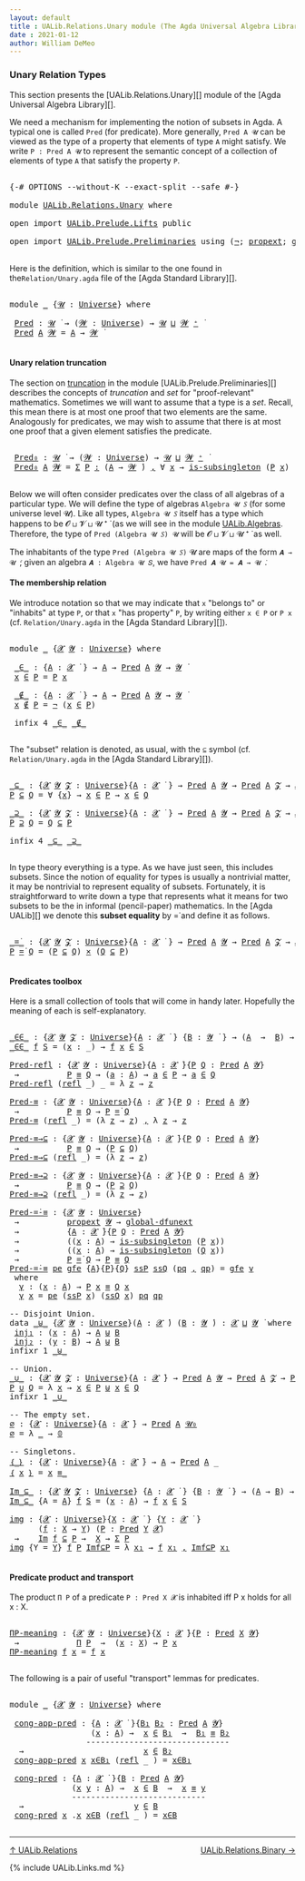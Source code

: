 ```yaml
---
layout: default
title : UALib.Relations.Unary module (The Agda Universal Algebra Library)
date : 2021-01-12
author: William DeMeo
---
```


### <a id="unary-relation-types">Unary Relation Types</a>

This section presents the [UALib.Relations.Unary][] module of the [Agda Universal Algebra Library][].

We need a mechanism for implementing the notion of subsets in Agda. A typical one is called `Pred` (for predicate). More generally, `Pred A 𝓤` can be viewed as the type of a property that elements of type `A` might satisfy. We write `P : Pred A 𝓤` to represent the semantic concept of a collection of elements of type `A` that satisfy the property `P`.


<pre class="Agda">

<a id="671" class="Symbol">{-#</a> <a id="675" class="Keyword">OPTIONS</a> <a id="683" class="Pragma">--without-K</a> <a id="695" class="Pragma">--exact-split</a> <a id="709" class="Pragma">--safe</a> <a id="716" class="Symbol">#-}</a>

<a id="721" class="Keyword">module</a> <a id="728" href="UALib.Relations.Unary.html" class="Module">UALib.Relations.Unary</a> <a id="750" class="Keyword">where</a>

<a id="757" class="Keyword">open</a> <a id="762" class="Keyword">import</a> <a id="769" href="UALib.Prelude.Lifts.html" class="Module">UALib.Prelude.Lifts</a> <a id="789" class="Keyword">public</a>

<a id="797" class="Keyword">open</a> <a id="802" class="Keyword">import</a> <a id="809" href="UALib.Prelude.Preliminaries.html" class="Module">UALib.Prelude.Preliminaries</a> <a id="837" class="Keyword">using</a> <a id="843" class="Symbol">(</a><a id="844" href="MGS-MLTT.html#956" class="Function">¬</a><a id="845" class="Symbol">;</a> <a id="847" href="MGS-Powerset.html#382" class="Function">propext</a><a id="854" class="Symbol">;</a> <a id="856" href="MGS-Subsingleton-Theorems.html#3468" class="Function">global-dfunext</a><a id="870" class="Symbol">;</a> <a id="872" href="MGS-Basic-UF.html#743" class="Function">is-subsingleton</a><a id="887" class="Symbol">;</a> <a id="889" href="universes.html#504" class="Primitive">𝓤₀</a><a id="891" class="Symbol">;</a> <a id="893" href="MGS-MLTT.html#712" class="Function">𝟘</a><a id="894" class="Symbol">)</a> <a id="896" class="Keyword">public</a>

</pre>

Here is the definition, which is similar to the one found in the`Relation/Unary.agda` file of the [Agda Standard Library][].

<pre class="Agda">

<a id="1056" class="Keyword">module</a> <a id="1063" href="UALib.Relations.Unary.html#1063" class="Module">_</a> <a id="1065" class="Symbol">{</a><a id="1066" href="UALib.Relations.Unary.html#1066" class="Bound">𝓤</a> <a id="1068" class="Symbol">:</a> <a id="1070" href="universes.html#551" class="Postulate">Universe</a><a id="1078" class="Symbol">}</a> <a id="1080" class="Keyword">where</a>

 <a id="1088" href="UALib.Relations.Unary.html#1088" class="Function">Pred</a> <a id="1093" class="Symbol">:</a> <a id="1095" href="UALib.Relations.Unary.html#1066" class="Bound">𝓤</a> <a id="1097" href="universes.html#758" class="Function Operator">̇</a> <a id="1099" class="Symbol">→</a> <a id="1101" class="Symbol">(</a><a id="1102" href="UALib.Relations.Unary.html#1102" class="Bound">𝓦</a> <a id="1104" class="Symbol">:</a> <a id="1106" href="universes.html#551" class="Postulate">Universe</a><a id="1114" class="Symbol">)</a> <a id="1116" class="Symbol">→</a> <a id="1118" href="UALib.Relations.Unary.html#1066" class="Bound">𝓤</a> <a id="1120" href="Agda.Primitive.html#636" class="Primitive Operator">⊔</a> <a id="1122" href="UALib.Relations.Unary.html#1102" class="Bound">𝓦</a> <a id="1124" href="universes.html#527" class="Primitive Operator">⁺</a> <a id="1126" href="universes.html#758" class="Function Operator">̇</a>
 <a id="1129" href="UALib.Relations.Unary.html#1088" class="Function">Pred</a> <a id="1134" href="UALib.Relations.Unary.html#1134" class="Bound">A</a> <a id="1136" href="UALib.Relations.Unary.html#1136" class="Bound">𝓦</a> <a id="1138" class="Symbol">=</a> <a id="1140" href="UALib.Relations.Unary.html#1134" class="Bound">A</a> <a id="1142" class="Symbol">→</a> <a id="1144" href="UALib.Relations.Unary.html#1136" class="Bound">𝓦</a> <a id="1146" href="universes.html#758" class="Function Operator">̇</a>

</pre>

#### <a id="unary-relation-truncation">Unary relation truncation</a>

The section on [truncation](UALib.Prelude.Preliminaries.html#truncation) in the module [UALib.Prelude.Preliminaries][] describes the concepts of *truncation* and *set* for "proof-relevant" mathematics. Sometimes we will want to assume that a type is a *set*. Recall, this mean there is at most one proof that two elements are the same.  Analogously for predicates, we may wish to assume that there is at most one proof that a given element satisfies the predicate.

<pre class="Agda">

 <a id="1712" href="UALib.Relations.Unary.html#1712" class="Function">Pred₀</a> <a id="1718" class="Symbol">:</a> <a id="1720" href="UALib.Relations.Unary.html#1066" class="Bound">𝓤</a> <a id="1722" href="universes.html#758" class="Function Operator">̇</a> <a id="1724" class="Symbol">→</a> <a id="1726" class="Symbol">(</a><a id="1727" href="UALib.Relations.Unary.html#1727" class="Bound">𝓦</a> <a id="1729" class="Symbol">:</a> <a id="1731" href="universes.html#551" class="Postulate">Universe</a><a id="1739" class="Symbol">)</a> <a id="1741" class="Symbol">→</a> <a id="1743" href="UALib.Relations.Unary.html#1066" class="Bound">𝓤</a> <a id="1745" href="Agda.Primitive.html#636" class="Primitive Operator">⊔</a> <a id="1747" href="UALib.Relations.Unary.html#1727" class="Bound">𝓦</a> <a id="1749" href="universes.html#527" class="Primitive Operator">⁺</a> <a id="1751" href="universes.html#758" class="Function Operator">̇</a>
 <a id="1754" href="UALib.Relations.Unary.html#1712" class="Function">Pred₀</a> <a id="1760" href="UALib.Relations.Unary.html#1760" class="Bound">A</a> <a id="1762" href="UALib.Relations.Unary.html#1762" class="Bound">𝓦</a> <a id="1764" class="Symbol">=</a> <a id="1766" href="MGS-MLTT.html#3074" class="Function">Σ</a> <a id="1768" href="UALib.Relations.Unary.html#1768" class="Bound">P</a> <a id="1770" href="MGS-MLTT.html#3074" class="Function">꞉</a> <a id="1772" class="Symbol">(</a><a id="1773" href="UALib.Relations.Unary.html#1760" class="Bound">A</a> <a id="1775" class="Symbol">→</a> <a id="1777" href="UALib.Relations.Unary.html#1762" class="Bound">𝓦</a> <a id="1779" href="universes.html#758" class="Function Operator">̇</a><a id="1780" class="Symbol">)</a> <a id="1782" href="MGS-MLTT.html#3074" class="Function">,</a> <a id="1784" class="Symbol">∀</a> <a id="1786" href="UALib.Relations.Unary.html#1786" class="Bound">x</a> <a id="1788" class="Symbol">→</a> <a id="1790" href="MGS-Basic-UF.html#743" class="Function">is-subsingleton</a> <a id="1806" class="Symbol">(</a><a id="1807" href="UALib.Relations.Unary.html#1768" class="Bound">P</a> <a id="1809" href="UALib.Relations.Unary.html#1786" class="Bound">x</a><a id="1810" class="Symbol">)</a>

</pre>


Below we will often consider predicates over the class of all algebras of a particular type. We will define the type of algebras `Algebra 𝓤 𝑆` (for some universe level 𝓤). Like all types, `Algebra 𝓤 𝑆` itself has a type which happens to be 𝓞 ⊔ 𝓥 ⊔ 𝓤 ⁺ ̇ (as we will see in the module [UALib.Algebras](UALib.Algebras.Algebras.html). Therefore, the type of `Pred (Algebra 𝓤 𝑆) 𝓤` will be 𝓞 ⊔ 𝓥 ⊔ 𝓤 ⁺ ̇ as well.

The inhabitants of the type `Pred (Algebra 𝓤 𝑆)` 𝓤 are maps of the form `𝑨 → 𝓤 ̇`; given an algebra `𝑨 : Algebra 𝓤 𝑆`, we have `Pred 𝑨 𝓤 = 𝑨 → 𝓤 ̇`.

#### <a id="The membership relation">The membership relation</a>

We introduce notation so that we may indicate that `x` "belongs to" or "inhabits" at type `P`, or that `x` "has property" `P`, by writing either `x ∈ P` or `P x` (cf. `Relation/Unary.agda` in the [Agda Standard Library][]).

<pre class="Agda">

<a id="2691" class="Keyword">module</a> <a id="2698" href="UALib.Relations.Unary.html#2698" class="Module">_</a> <a id="2700" class="Symbol">{</a><a id="2701" href="UALib.Relations.Unary.html#2701" class="Bound">𝓧</a> <a id="2703" href="UALib.Relations.Unary.html#2703" class="Bound">𝓨</a> <a id="2705" class="Symbol">:</a> <a id="2707" href="universes.html#551" class="Postulate">Universe</a><a id="2715" class="Symbol">}</a> <a id="2717" class="Keyword">where</a>

 <a id="2725" href="UALib.Relations.Unary.html#2725" class="Function Operator">_∈_</a> <a id="2729" class="Symbol">:</a> <a id="2731" class="Symbol">{</a><a id="2732" href="UALib.Relations.Unary.html#2732" class="Bound">A</a> <a id="2734" class="Symbol">:</a> <a id="2736" href="UALib.Relations.Unary.html#2701" class="Bound">𝓧</a> <a id="2738" href="universes.html#758" class="Function Operator">̇</a> <a id="2740" class="Symbol">}</a> <a id="2742" class="Symbol">→</a> <a id="2744" href="UALib.Relations.Unary.html#2732" class="Bound">A</a> <a id="2746" class="Symbol">→</a> <a id="2748" href="UALib.Relations.Unary.html#1088" class="Function">Pred</a> <a id="2753" href="UALib.Relations.Unary.html#2732" class="Bound">A</a> <a id="2755" href="UALib.Relations.Unary.html#2703" class="Bound">𝓨</a> <a id="2757" class="Symbol">→</a> <a id="2759" href="UALib.Relations.Unary.html#2703" class="Bound">𝓨</a> <a id="2761" href="universes.html#758" class="Function Operator">̇</a>
 <a id="2764" href="UALib.Relations.Unary.html#2764" class="Bound">x</a> <a id="2766" href="UALib.Relations.Unary.html#2725" class="Function Operator">∈</a> <a id="2768" href="UALib.Relations.Unary.html#2768" class="Bound">P</a> <a id="2770" class="Symbol">=</a> <a id="2772" href="UALib.Relations.Unary.html#2768" class="Bound">P</a> <a id="2774" href="UALib.Relations.Unary.html#2764" class="Bound">x</a>

 <a id="2778" href="UALib.Relations.Unary.html#2778" class="Function Operator">_∉_</a> <a id="2782" class="Symbol">:</a> <a id="2784" class="Symbol">{</a><a id="2785" href="UALib.Relations.Unary.html#2785" class="Bound">A</a> <a id="2787" class="Symbol">:</a> <a id="2789" href="UALib.Relations.Unary.html#2701" class="Bound">𝓧</a> <a id="2791" href="universes.html#758" class="Function Operator">̇</a> <a id="2793" class="Symbol">}</a> <a id="2795" class="Symbol">→</a> <a id="2797" href="UALib.Relations.Unary.html#2785" class="Bound">A</a> <a id="2799" class="Symbol">→</a> <a id="2801" href="UALib.Relations.Unary.html#1088" class="Function">Pred</a> <a id="2806" href="UALib.Relations.Unary.html#2785" class="Bound">A</a> <a id="2808" href="UALib.Relations.Unary.html#2703" class="Bound">𝓨</a> <a id="2810" class="Symbol">→</a> <a id="2812" href="UALib.Relations.Unary.html#2703" class="Bound">𝓨</a> <a id="2814" href="universes.html#758" class="Function Operator">̇</a>
 <a id="2817" href="UALib.Relations.Unary.html#2817" class="Bound">x</a> <a id="2819" href="UALib.Relations.Unary.html#2778" class="Function Operator">∉</a> <a id="2821" href="UALib.Relations.Unary.html#2821" class="Bound">P</a> <a id="2823" class="Symbol">=</a> <a id="2825" href="MGS-MLTT.html#956" class="Function">¬</a> <a id="2827" class="Symbol">(</a><a id="2828" href="UALib.Relations.Unary.html#2817" class="Bound">x</a> <a id="2830" href="UALib.Relations.Unary.html#2725" class="Function Operator">∈</a> <a id="2832" href="UALib.Relations.Unary.html#2821" class="Bound">P</a><a id="2833" class="Symbol">)</a>

 <a id="2837" class="Keyword">infix</a> <a id="2843" class="Number">4</a> <a id="2845" href="UALib.Relations.Unary.html#2725" class="Function Operator">_∈_</a> <a id="2849" href="UALib.Relations.Unary.html#2778" class="Function Operator">_∉_</a>

</pre>

The "subset" relation is denoted, as usual, with the `⊆` symbol (cf. `Relation/Unary.agda` in the [Agda Standard Library][]).

<pre class="Agda">

<a id="_⊆_"></a><a id="3007" href="UALib.Relations.Unary.html#3007" class="Function Operator">_⊆_</a> <a id="3011" class="Symbol">:</a> <a id="3013" class="Symbol">{</a><a id="3014" href="UALib.Relations.Unary.html#3014" class="Bound">𝓧</a> <a id="3016" href="UALib.Relations.Unary.html#3016" class="Bound">𝓨</a> <a id="3018" href="UALib.Relations.Unary.html#3018" class="Bound">𝓩</a> <a id="3020" class="Symbol">:</a> <a id="3022" href="universes.html#551" class="Postulate">Universe</a><a id="3030" class="Symbol">}{</a><a id="3032" href="UALib.Relations.Unary.html#3032" class="Bound">A</a> <a id="3034" class="Symbol">:</a> <a id="3036" href="UALib.Relations.Unary.html#3014" class="Bound">𝓧</a> <a id="3038" href="universes.html#758" class="Function Operator">̇</a> <a id="3040" class="Symbol">}</a> <a id="3042" class="Symbol">→</a> <a id="3044" href="UALib.Relations.Unary.html#1088" class="Function">Pred</a> <a id="3049" href="UALib.Relations.Unary.html#3032" class="Bound">A</a> <a id="3051" href="UALib.Relations.Unary.html#3016" class="Bound">𝓨</a> <a id="3053" class="Symbol">→</a> <a id="3055" href="UALib.Relations.Unary.html#1088" class="Function">Pred</a> <a id="3060" href="UALib.Relations.Unary.html#3032" class="Bound">A</a> <a id="3062" href="UALib.Relations.Unary.html#3018" class="Bound">𝓩</a> <a id="3064" class="Symbol">→</a> <a id="3066" href="UALib.Relations.Unary.html#3014" class="Bound">𝓧</a> <a id="3068" href="Agda.Primitive.html#636" class="Primitive Operator">⊔</a> <a id="3070" href="UALib.Relations.Unary.html#3016" class="Bound">𝓨</a> <a id="3072" href="Agda.Primitive.html#636" class="Primitive Operator">⊔</a> <a id="3074" href="UALib.Relations.Unary.html#3018" class="Bound">𝓩</a> <a id="3076" href="universes.html#758" class="Function Operator">̇</a>
<a id="3078" href="UALib.Relations.Unary.html#3078" class="Bound">P</a> <a id="3080" href="UALib.Relations.Unary.html#3007" class="Function Operator">⊆</a> <a id="3082" href="UALib.Relations.Unary.html#3082" class="Bound">Q</a> <a id="3084" class="Symbol">=</a> <a id="3086" class="Symbol">∀</a> <a id="3088" class="Symbol">{</a><a id="3089" href="UALib.Relations.Unary.html#3089" class="Bound">x</a><a id="3090" class="Symbol">}</a> <a id="3092" class="Symbol">→</a> <a id="3094" href="UALib.Relations.Unary.html#3089" class="Bound">x</a> <a id="3096" href="UALib.Relations.Unary.html#2725" class="Function Operator">∈</a> <a id="3098" href="UALib.Relations.Unary.html#3078" class="Bound">P</a> <a id="3100" class="Symbol">→</a> <a id="3102" href="UALib.Relations.Unary.html#3089" class="Bound">x</a> <a id="3104" href="UALib.Relations.Unary.html#2725" class="Function Operator">∈</a> <a id="3106" href="UALib.Relations.Unary.html#3082" class="Bound">Q</a>

<a id="_⊇_"></a><a id="3109" href="UALib.Relations.Unary.html#3109" class="Function Operator">_⊇_</a> <a id="3113" class="Symbol">:</a> <a id="3115" class="Symbol">{</a><a id="3116" href="UALib.Relations.Unary.html#3116" class="Bound">𝓧</a> <a id="3118" href="UALib.Relations.Unary.html#3118" class="Bound">𝓨</a> <a id="3120" href="UALib.Relations.Unary.html#3120" class="Bound">𝓩</a> <a id="3122" class="Symbol">:</a> <a id="3124" href="universes.html#551" class="Postulate">Universe</a><a id="3132" class="Symbol">}{</a><a id="3134" href="UALib.Relations.Unary.html#3134" class="Bound">A</a> <a id="3136" class="Symbol">:</a> <a id="3138" href="UALib.Relations.Unary.html#3116" class="Bound">𝓧</a> <a id="3140" href="universes.html#758" class="Function Operator">̇</a> <a id="3142" class="Symbol">}</a> <a id="3144" class="Symbol">→</a> <a id="3146" href="UALib.Relations.Unary.html#1088" class="Function">Pred</a> <a id="3151" href="UALib.Relations.Unary.html#3134" class="Bound">A</a> <a id="3153" href="UALib.Relations.Unary.html#3118" class="Bound">𝓨</a> <a id="3155" class="Symbol">→</a> <a id="3157" href="UALib.Relations.Unary.html#1088" class="Function">Pred</a> <a id="3162" href="UALib.Relations.Unary.html#3134" class="Bound">A</a> <a id="3164" href="UALib.Relations.Unary.html#3120" class="Bound">𝓩</a> <a id="3166" class="Symbol">→</a> <a id="3168" href="UALib.Relations.Unary.html#3116" class="Bound">𝓧</a> <a id="3170" href="Agda.Primitive.html#636" class="Primitive Operator">⊔</a> <a id="3172" href="UALib.Relations.Unary.html#3118" class="Bound">𝓨</a> <a id="3174" href="Agda.Primitive.html#636" class="Primitive Operator">⊔</a> <a id="3176" href="UALib.Relations.Unary.html#3120" class="Bound">𝓩</a> <a id="3178" href="universes.html#758" class="Function Operator">̇</a>
<a id="3180" href="UALib.Relations.Unary.html#3180" class="Bound">P</a> <a id="3182" href="UALib.Relations.Unary.html#3109" class="Function Operator">⊇</a> <a id="3184" href="UALib.Relations.Unary.html#3184" class="Bound">Q</a> <a id="3186" class="Symbol">=</a> <a id="3188" href="UALib.Relations.Unary.html#3184" class="Bound">Q</a> <a id="3190" href="UALib.Relations.Unary.html#3007" class="Function Operator">⊆</a> <a id="3192" href="UALib.Relations.Unary.html#3180" class="Bound">P</a>

<a id="3195" class="Keyword">infix</a> <a id="3201" class="Number">4</a> <a id="3203" href="UALib.Relations.Unary.html#3007" class="Function Operator">_⊆_</a> <a id="3207" href="UALib.Relations.Unary.html#3109" class="Function Operator">_⊇_</a>

</pre>

In type theory everything is a type. As we have just seen, this includes subsets.  Since the notion of equality for types is usually a nontrivial matter, it may be nontrivial to represent equality of subsets.  Fortunately, it is straightforward to write down a type that represents what it means for two subsets to be the in informal (pencil-paper) mathematics.  In the [Agda UALib][] we denote this **subset equality** by =̇ and define it as follows.

<pre class="Agda">

<a id="_=̇_"></a><a id="3691" href="UALib.Relations.Unary.html#3691" class="Function Operator">_=̇_</a> <a id="3696" class="Symbol">:</a> <a id="3698" class="Symbol">{</a><a id="3699" href="UALib.Relations.Unary.html#3699" class="Bound">𝓧</a> <a id="3701" href="UALib.Relations.Unary.html#3701" class="Bound">𝓨</a> <a id="3703" href="UALib.Relations.Unary.html#3703" class="Bound">𝓩</a> <a id="3705" class="Symbol">:</a> <a id="3707" href="universes.html#551" class="Postulate">Universe</a><a id="3715" class="Symbol">}{</a><a id="3717" href="UALib.Relations.Unary.html#3717" class="Bound">A</a> <a id="3719" class="Symbol">:</a> <a id="3721" href="UALib.Relations.Unary.html#3699" class="Bound">𝓧</a> <a id="3723" href="universes.html#758" class="Function Operator">̇</a> <a id="3725" class="Symbol">}</a> <a id="3727" class="Symbol">→</a> <a id="3729" href="UALib.Relations.Unary.html#1088" class="Function">Pred</a> <a id="3734" href="UALib.Relations.Unary.html#3717" class="Bound">A</a> <a id="3736" href="UALib.Relations.Unary.html#3701" class="Bound">𝓨</a> <a id="3738" class="Symbol">→</a> <a id="3740" href="UALib.Relations.Unary.html#1088" class="Function">Pred</a> <a id="3745" href="UALib.Relations.Unary.html#3717" class="Bound">A</a> <a id="3747" href="UALib.Relations.Unary.html#3703" class="Bound">𝓩</a> <a id="3749" class="Symbol">→</a> <a id="3751" href="UALib.Relations.Unary.html#3699" class="Bound">𝓧</a> <a id="3753" href="Agda.Primitive.html#636" class="Primitive Operator">⊔</a> <a id="3755" href="UALib.Relations.Unary.html#3701" class="Bound">𝓨</a> <a id="3757" href="Agda.Primitive.html#636" class="Primitive Operator">⊔</a> <a id="3759" href="UALib.Relations.Unary.html#3703" class="Bound">𝓩</a> <a id="3761" href="universes.html#758" class="Function Operator">̇</a>
<a id="3763" href="UALib.Relations.Unary.html#3763" class="Bound">P</a> <a id="3765" href="UALib.Relations.Unary.html#3691" class="Function Operator">=̇</a> <a id="3768" href="UALib.Relations.Unary.html#3768" class="Bound">Q</a> <a id="3770" class="Symbol">=</a> <a id="3772" class="Symbol">(</a><a id="3773" href="UALib.Relations.Unary.html#3763" class="Bound">P</a> <a id="3775" href="UALib.Relations.Unary.html#3007" class="Function Operator">⊆</a> <a id="3777" href="UALib.Relations.Unary.html#3768" class="Bound">Q</a><a id="3778" class="Symbol">)</a> <a id="3780" href="MGS-MLTT.html#3515" class="Function Operator">×</a> <a id="3782" class="Symbol">(</a><a id="3783" href="UALib.Relations.Unary.html#3768" class="Bound">Q</a> <a id="3785" href="UALib.Relations.Unary.html#3007" class="Function Operator">⊆</a> <a id="3787" href="UALib.Relations.Unary.html#3763" class="Bound">P</a><a id="3788" class="Symbol">)</a>

</pre>



#### <a id="predicates-toolbox">Predicates toolbox</a>

Here is a small collection of tools that will come in handy later.  Hopefully the meaning of each is self-explanatory.

<pre class="Agda">

<a id="_∈∈_"></a><a id="3995" href="UALib.Relations.Unary.html#3995" class="Function Operator">_∈∈_</a> <a id="4000" class="Symbol">:</a> <a id="4002" class="Symbol">{</a><a id="4003" href="UALib.Relations.Unary.html#4003" class="Bound">𝓧</a> <a id="4005" href="UALib.Relations.Unary.html#4005" class="Bound">𝓨</a> <a id="4007" href="UALib.Relations.Unary.html#4007" class="Bound">𝓩</a> <a id="4009" class="Symbol">:</a> <a id="4011" href="universes.html#551" class="Postulate">Universe</a><a id="4019" class="Symbol">}{</a><a id="4021" href="UALib.Relations.Unary.html#4021" class="Bound">A</a> <a id="4023" class="Symbol">:</a> <a id="4025" href="UALib.Relations.Unary.html#4003" class="Bound">𝓧</a> <a id="4027" href="universes.html#758" class="Function Operator">̇</a> <a id="4029" class="Symbol">}</a> <a id="4031" class="Symbol">{</a><a id="4032" href="UALib.Relations.Unary.html#4032" class="Bound">B</a> <a id="4034" class="Symbol">:</a> <a id="4036" href="UALib.Relations.Unary.html#4005" class="Bound">𝓨</a> <a id="4038" href="universes.html#758" class="Function Operator">̇</a> <a id="4040" class="Symbol">}</a> <a id="4042" class="Symbol">→</a> <a id="4044" class="Symbol">(</a><a id="4045" href="UALib.Relations.Unary.html#4021" class="Bound">A</a>  <a id="4048" class="Symbol">→</a>  <a id="4051" href="UALib.Relations.Unary.html#4032" class="Bound">B</a><a id="4052" class="Symbol">)</a> <a id="4054" class="Symbol">→</a> <a id="4056" href="UALib.Relations.Unary.html#1088" class="Function">Pred</a> <a id="4061" href="UALib.Relations.Unary.html#4032" class="Bound">B</a> <a id="4063" href="UALib.Relations.Unary.html#4007" class="Bound">𝓩</a> <a id="4065" class="Symbol">→</a> <a id="4067" href="UALib.Relations.Unary.html#4003" class="Bound">𝓧</a> <a id="4069" href="Agda.Primitive.html#636" class="Primitive Operator">⊔</a> <a id="4071" href="UALib.Relations.Unary.html#4007" class="Bound">𝓩</a> <a id="4073" href="universes.html#758" class="Function Operator">̇</a>
<a id="4075" href="UALib.Relations.Unary.html#3995" class="Function Operator">_∈∈_</a> <a id="4080" href="UALib.Relations.Unary.html#4080" class="Bound">f</a> <a id="4082" href="UALib.Relations.Unary.html#4082" class="Bound">S</a> <a id="4084" class="Symbol">=</a> <a id="4086" class="Symbol">(</a><a id="4087" href="UALib.Relations.Unary.html#4087" class="Bound">x</a> <a id="4089" class="Symbol">:</a> <a id="4091" class="Symbol">_)</a> <a id="4094" class="Symbol">→</a> <a id="4096" href="UALib.Relations.Unary.html#4080" class="Bound">f</a> <a id="4098" href="UALib.Relations.Unary.html#4087" class="Bound">x</a> <a id="4100" href="UALib.Relations.Unary.html#2725" class="Function Operator">∈</a> <a id="4102" href="UALib.Relations.Unary.html#4082" class="Bound">S</a>

<a id="Pred-refl"></a><a id="4105" href="UALib.Relations.Unary.html#4105" class="Function">Pred-refl</a> <a id="4115" class="Symbol">:</a> <a id="4117" class="Symbol">{</a><a id="4118" href="UALib.Relations.Unary.html#4118" class="Bound">𝓧</a> <a id="4120" href="UALib.Relations.Unary.html#4120" class="Bound">𝓨</a> <a id="4122" class="Symbol">:</a> <a id="4124" href="universes.html#551" class="Postulate">Universe</a><a id="4132" class="Symbol">}{</a><a id="4134" href="UALib.Relations.Unary.html#4134" class="Bound">A</a> <a id="4136" class="Symbol">:</a> <a id="4138" href="UALib.Relations.Unary.html#4118" class="Bound">𝓧</a> <a id="4140" href="universes.html#758" class="Function Operator">̇</a><a id="4141" class="Symbol">}{</a><a id="4143" href="UALib.Relations.Unary.html#4143" class="Bound">P</a> <a id="4145" href="UALib.Relations.Unary.html#4145" class="Bound">Q</a> <a id="4147" class="Symbol">:</a> <a id="4149" href="UALib.Relations.Unary.html#1088" class="Function">Pred</a> <a id="4154" href="UALib.Relations.Unary.html#4134" class="Bound">A</a> <a id="4156" href="UALib.Relations.Unary.html#4120" class="Bound">𝓨</a><a id="4157" class="Symbol">}</a>
 <a id="4160" class="Symbol">→</a>          <a id="4171" href="UALib.Relations.Unary.html#4143" class="Bound">P</a> <a id="4173" href="UALib.Prelude.Preliminaries.html#5654" class="Datatype Operator">≡</a> <a id="4175" href="UALib.Relations.Unary.html#4145" class="Bound">Q</a> <a id="4177" class="Symbol">→</a> <a id="4179" class="Symbol">(</a><a id="4180" href="UALib.Relations.Unary.html#4180" class="Bound">a</a> <a id="4182" class="Symbol">:</a> <a id="4184" href="UALib.Relations.Unary.html#4134" class="Bound">A</a><a id="4185" class="Symbol">)</a> <a id="4187" class="Symbol">→</a> <a id="4189" href="UALib.Relations.Unary.html#4180" class="Bound">a</a> <a id="4191" href="UALib.Relations.Unary.html#2725" class="Function Operator">∈</a> <a id="4193" href="UALib.Relations.Unary.html#4143" class="Bound">P</a> <a id="4195" class="Symbol">→</a> <a id="4197" href="UALib.Relations.Unary.html#4180" class="Bound">a</a> <a id="4199" href="UALib.Relations.Unary.html#2725" class="Function Operator">∈</a> <a id="4201" href="UALib.Relations.Unary.html#4145" class="Bound">Q</a>
<a id="4203" href="UALib.Relations.Unary.html#4105" class="Function">Pred-refl</a> <a id="4213" class="Symbol">(</a><a id="4214" href="UALib.Prelude.Preliminaries.html#5690" class="InductiveConstructor">refl</a> <a id="4219" class="Symbol">_)</a> <a id="4222" class="Symbol">_</a> <a id="4224" class="Symbol">=</a> <a id="4226" class="Symbol">λ</a> <a id="4228" href="UALib.Relations.Unary.html#4228" class="Bound">z</a> <a id="4230" class="Symbol">→</a> <a id="4232" href="UALib.Relations.Unary.html#4228" class="Bound">z</a>

<a id="Pred-≡"></a><a id="4235" href="UALib.Relations.Unary.html#4235" class="Function">Pred-≡</a> <a id="4242" class="Symbol">:</a> <a id="4244" class="Symbol">{</a><a id="4245" href="UALib.Relations.Unary.html#4245" class="Bound">𝓧</a> <a id="4247" href="UALib.Relations.Unary.html#4247" class="Bound">𝓨</a> <a id="4249" class="Symbol">:</a> <a id="4251" href="universes.html#551" class="Postulate">Universe</a><a id="4259" class="Symbol">}{</a><a id="4261" href="UALib.Relations.Unary.html#4261" class="Bound">A</a> <a id="4263" class="Symbol">:</a> <a id="4265" href="UALib.Relations.Unary.html#4245" class="Bound">𝓧</a> <a id="4267" href="universes.html#758" class="Function Operator">̇</a><a id="4268" class="Symbol">}{</a><a id="4270" href="UALib.Relations.Unary.html#4270" class="Bound">P</a> <a id="4272" href="UALib.Relations.Unary.html#4272" class="Bound">Q</a> <a id="4274" class="Symbol">:</a> <a id="4276" href="UALib.Relations.Unary.html#1088" class="Function">Pred</a> <a id="4281" href="UALib.Relations.Unary.html#4261" class="Bound">A</a> <a id="4283" href="UALib.Relations.Unary.html#4247" class="Bound">𝓨</a><a id="4284" class="Symbol">}</a>
 <a id="4287" class="Symbol">→</a>          <a id="4298" href="UALib.Relations.Unary.html#4270" class="Bound">P</a> <a id="4300" href="UALib.Prelude.Preliminaries.html#5654" class="Datatype Operator">≡</a> <a id="4302" href="UALib.Relations.Unary.html#4272" class="Bound">Q</a> <a id="4304" class="Symbol">→</a> <a id="4306" href="UALib.Relations.Unary.html#4270" class="Bound">P</a> <a id="4308" href="UALib.Relations.Unary.html#3691" class="Function Operator">=̇</a> <a id="4311" href="UALib.Relations.Unary.html#4272" class="Bound">Q</a>
<a id="4313" href="UALib.Relations.Unary.html#4235" class="Function">Pred-≡</a> <a id="4320" class="Symbol">(</a><a id="4321" href="UALib.Prelude.Preliminaries.html#5690" class="InductiveConstructor">refl</a> <a id="4326" class="Symbol">_)</a> <a id="4329" class="Symbol">=</a> <a id="4331" class="Symbol">(λ</a> <a id="4334" href="UALib.Relations.Unary.html#4334" class="Bound">z</a> <a id="4336" class="Symbol">→</a> <a id="4338" href="UALib.Relations.Unary.html#4334" class="Bound">z</a><a id="4339" class="Symbol">)</a> <a id="4341" href="UALib.Prelude.Preliminaries.html#5763" class="InductiveConstructor Operator">,</a> <a id="4343" class="Symbol">λ</a> <a id="4345" href="UALib.Relations.Unary.html#4345" class="Bound">z</a> <a id="4347" class="Symbol">→</a> <a id="4349" href="UALib.Relations.Unary.html#4345" class="Bound">z</a>

<a id="Pred-≡→⊆"></a><a id="4352" href="UALib.Relations.Unary.html#4352" class="Function">Pred-≡→⊆</a> <a id="4361" class="Symbol">:</a> <a id="4363" class="Symbol">{</a><a id="4364" href="UALib.Relations.Unary.html#4364" class="Bound">𝓧</a> <a id="4366" href="UALib.Relations.Unary.html#4366" class="Bound">𝓨</a> <a id="4368" class="Symbol">:</a> <a id="4370" href="universes.html#551" class="Postulate">Universe</a><a id="4378" class="Symbol">}{</a><a id="4380" href="UALib.Relations.Unary.html#4380" class="Bound">A</a> <a id="4382" class="Symbol">:</a> <a id="4384" href="UALib.Relations.Unary.html#4364" class="Bound">𝓧</a> <a id="4386" href="universes.html#758" class="Function Operator">̇</a><a id="4387" class="Symbol">}{</a><a id="4389" href="UALib.Relations.Unary.html#4389" class="Bound">P</a> <a id="4391" href="UALib.Relations.Unary.html#4391" class="Bound">Q</a> <a id="4393" class="Symbol">:</a> <a id="4395" href="UALib.Relations.Unary.html#1088" class="Function">Pred</a> <a id="4400" href="UALib.Relations.Unary.html#4380" class="Bound">A</a> <a id="4402" href="UALib.Relations.Unary.html#4366" class="Bound">𝓨</a><a id="4403" class="Symbol">}</a>
 <a id="4406" class="Symbol">→</a>          <a id="4417" href="UALib.Relations.Unary.html#4389" class="Bound">P</a> <a id="4419" href="UALib.Prelude.Preliminaries.html#5654" class="Datatype Operator">≡</a> <a id="4421" href="UALib.Relations.Unary.html#4391" class="Bound">Q</a> <a id="4423" class="Symbol">→</a> <a id="4425" class="Symbol">(</a><a id="4426" href="UALib.Relations.Unary.html#4389" class="Bound">P</a> <a id="4428" href="UALib.Relations.Unary.html#3007" class="Function Operator">⊆</a> <a id="4430" href="UALib.Relations.Unary.html#4391" class="Bound">Q</a><a id="4431" class="Symbol">)</a>
<a id="4433" href="UALib.Relations.Unary.html#4352" class="Function">Pred-≡→⊆</a> <a id="4442" class="Symbol">(</a><a id="4443" href="UALib.Prelude.Preliminaries.html#5690" class="InductiveConstructor">refl</a> <a id="4448" class="Symbol">_)</a> <a id="4451" class="Symbol">=</a> <a id="4453" class="Symbol">(λ</a> <a id="4456" href="UALib.Relations.Unary.html#4456" class="Bound">z</a> <a id="4458" class="Symbol">→</a> <a id="4460" href="UALib.Relations.Unary.html#4456" class="Bound">z</a><a id="4461" class="Symbol">)</a>

<a id="Pred-≡→⊇"></a><a id="4464" href="UALib.Relations.Unary.html#4464" class="Function">Pred-≡→⊇</a> <a id="4473" class="Symbol">:</a> <a id="4475" class="Symbol">{</a><a id="4476" href="UALib.Relations.Unary.html#4476" class="Bound">𝓧</a> <a id="4478" href="UALib.Relations.Unary.html#4478" class="Bound">𝓨</a> <a id="4480" class="Symbol">:</a> <a id="4482" href="universes.html#551" class="Postulate">Universe</a><a id="4490" class="Symbol">}{</a><a id="4492" href="UALib.Relations.Unary.html#4492" class="Bound">A</a> <a id="4494" class="Symbol">:</a> <a id="4496" href="UALib.Relations.Unary.html#4476" class="Bound">𝓧</a> <a id="4498" href="universes.html#758" class="Function Operator">̇</a><a id="4499" class="Symbol">}{</a><a id="4501" href="UALib.Relations.Unary.html#4501" class="Bound">P</a> <a id="4503" href="UALib.Relations.Unary.html#4503" class="Bound">Q</a> <a id="4505" class="Symbol">:</a> <a id="4507" href="UALib.Relations.Unary.html#1088" class="Function">Pred</a> <a id="4512" href="UALib.Relations.Unary.html#4492" class="Bound">A</a> <a id="4514" href="UALib.Relations.Unary.html#4478" class="Bound">𝓨</a><a id="4515" class="Symbol">}</a>
 <a id="4518" class="Symbol">→</a>          <a id="4529" href="UALib.Relations.Unary.html#4501" class="Bound">P</a> <a id="4531" href="UALib.Prelude.Preliminaries.html#5654" class="Datatype Operator">≡</a> <a id="4533" href="UALib.Relations.Unary.html#4503" class="Bound">Q</a> <a id="4535" class="Symbol">→</a> <a id="4537" class="Symbol">(</a><a id="4538" href="UALib.Relations.Unary.html#4501" class="Bound">P</a> <a id="4540" href="UALib.Relations.Unary.html#3109" class="Function Operator">⊇</a> <a id="4542" href="UALib.Relations.Unary.html#4503" class="Bound">Q</a><a id="4543" class="Symbol">)</a>
<a id="4545" href="UALib.Relations.Unary.html#4464" class="Function">Pred-≡→⊇</a> <a id="4554" class="Symbol">(</a><a id="4555" href="UALib.Prelude.Preliminaries.html#5690" class="InductiveConstructor">refl</a> <a id="4560" class="Symbol">_)</a> <a id="4563" class="Symbol">=</a> <a id="4565" class="Symbol">(λ</a> <a id="4568" href="UALib.Relations.Unary.html#4568" class="Bound">z</a> <a id="4570" class="Symbol">→</a> <a id="4572" href="UALib.Relations.Unary.html#4568" class="Bound">z</a><a id="4573" class="Symbol">)</a>

<a id="Pred-=̇-≡"></a><a id="4576" href="UALib.Relations.Unary.html#4576" class="Function">Pred-=̇-≡</a> <a id="4586" class="Symbol">:</a> <a id="4588" class="Symbol">{</a><a id="4589" href="UALib.Relations.Unary.html#4589" class="Bound">𝓧</a> <a id="4591" href="UALib.Relations.Unary.html#4591" class="Bound">𝓨</a> <a id="4593" class="Symbol">:</a> <a id="4595" href="universes.html#551" class="Postulate">Universe</a><a id="4603" class="Symbol">}</a>
 <a id="4606" class="Symbol">→</a>          <a id="4617" href="MGS-Powerset.html#382" class="Function">propext</a> <a id="4625" href="UALib.Relations.Unary.html#4591" class="Bound">𝓨</a> <a id="4627" class="Symbol">→</a> <a id="4629" href="MGS-Subsingleton-Theorems.html#3468" class="Function">global-dfunext</a>
 <a id="4645" class="Symbol">→</a>          <a id="4656" class="Symbol">{</a><a id="4657" href="UALib.Relations.Unary.html#4657" class="Bound">A</a> <a id="4659" class="Symbol">:</a> <a id="4661" href="UALib.Relations.Unary.html#4589" class="Bound">𝓧</a> <a id="4663" href="universes.html#758" class="Function Operator">̇</a><a id="4664" class="Symbol">}{</a><a id="4666" href="UALib.Relations.Unary.html#4666" class="Bound">P</a> <a id="4668" href="UALib.Relations.Unary.html#4668" class="Bound">Q</a> <a id="4670" class="Symbol">:</a> <a id="4672" href="UALib.Relations.Unary.html#1088" class="Function">Pred</a> <a id="4677" href="UALib.Relations.Unary.html#4657" class="Bound">A</a> <a id="4679" href="UALib.Relations.Unary.html#4591" class="Bound">𝓨</a><a id="4680" class="Symbol">}</a>
 <a id="4683" class="Symbol">→</a>          <a id="4694" class="Symbol">((</a><a id="4696" href="UALib.Relations.Unary.html#4696" class="Bound">x</a> <a id="4698" class="Symbol">:</a> <a id="4700" href="UALib.Relations.Unary.html#4657" class="Bound">A</a><a id="4701" class="Symbol">)</a> <a id="4703" class="Symbol">→</a> <a id="4705" href="MGS-Basic-UF.html#743" class="Function">is-subsingleton</a> <a id="4721" class="Symbol">(</a><a id="4722" href="UALib.Relations.Unary.html#4666" class="Bound">P</a> <a id="4724" href="UALib.Relations.Unary.html#4696" class="Bound">x</a><a id="4725" class="Symbol">))</a>
 <a id="4729" class="Symbol">→</a>          <a id="4740" class="Symbol">((</a><a id="4742" href="UALib.Relations.Unary.html#4742" class="Bound">x</a> <a id="4744" class="Symbol">:</a> <a id="4746" href="UALib.Relations.Unary.html#4657" class="Bound">A</a><a id="4747" class="Symbol">)</a> <a id="4749" class="Symbol">→</a> <a id="4751" href="MGS-Basic-UF.html#743" class="Function">is-subsingleton</a> <a id="4767" class="Symbol">(</a><a id="4768" href="UALib.Relations.Unary.html#4668" class="Bound">Q</a> <a id="4770" href="UALib.Relations.Unary.html#4742" class="Bound">x</a><a id="4771" class="Symbol">))</a>
 <a id="4775" class="Symbol">→</a>          <a id="4786" href="UALib.Relations.Unary.html#4666" class="Bound">P</a> <a id="4788" href="UALib.Relations.Unary.html#3691" class="Function Operator">=̇</a> <a id="4791" href="UALib.Relations.Unary.html#4668" class="Bound">Q</a> <a id="4793" class="Symbol">→</a> <a id="4795" href="UALib.Relations.Unary.html#4666" class="Bound">P</a> <a id="4797" href="UALib.Prelude.Preliminaries.html#5654" class="Datatype Operator">≡</a> <a id="4799" href="UALib.Relations.Unary.html#4668" class="Bound">Q</a>
<a id="4801" href="UALib.Relations.Unary.html#4576" class="Function">Pred-=̇-≡</a> <a id="4811" href="UALib.Relations.Unary.html#4811" class="Bound">pe</a> <a id="4814" href="UALib.Relations.Unary.html#4814" class="Bound">gfe</a> <a id="4818" class="Symbol">{</a><a id="4819" href="UALib.Relations.Unary.html#4819" class="Bound">A</a><a id="4820" class="Symbol">}{</a><a id="4822" href="UALib.Relations.Unary.html#4822" class="Bound">P</a><a id="4823" class="Symbol">}{</a><a id="4825" href="UALib.Relations.Unary.html#4825" class="Bound">Q</a><a id="4826" class="Symbol">}</a> <a id="4828" href="UALib.Relations.Unary.html#4828" class="Bound">ssP</a> <a id="4832" href="UALib.Relations.Unary.html#4832" class="Bound">ssQ</a> <a id="4836" class="Symbol">(</a><a id="4837" href="UALib.Relations.Unary.html#4837" class="Bound">pq</a> <a id="4840" href="UALib.Prelude.Preliminaries.html#5763" class="InductiveConstructor Operator">,</a> <a id="4842" href="UALib.Relations.Unary.html#4842" class="Bound">qp</a><a id="4844" class="Symbol">)</a> <a id="4846" class="Symbol">=</a> <a id="4848" href="UALib.Relations.Unary.html#4814" class="Bound">gfe</a> <a id="4852" href="UALib.Relations.Unary.html#4863" class="Function">γ</a>
 <a id="4855" class="Keyword">where</a>
  <a id="4863" href="UALib.Relations.Unary.html#4863" class="Function">γ</a> <a id="4865" class="Symbol">:</a> <a id="4867" class="Symbol">(</a><a id="4868" href="UALib.Relations.Unary.html#4868" class="Bound">x</a> <a id="4870" class="Symbol">:</a> <a id="4872" href="UALib.Relations.Unary.html#4819" class="Bound">A</a><a id="4873" class="Symbol">)</a> <a id="4875" class="Symbol">→</a> <a id="4877" href="UALib.Relations.Unary.html#4822" class="Bound">P</a> <a id="4879" href="UALib.Relations.Unary.html#4868" class="Bound">x</a> <a id="4881" href="UALib.Prelude.Preliminaries.html#5654" class="Datatype Operator">≡</a> <a id="4883" href="UALib.Relations.Unary.html#4825" class="Bound">Q</a> <a id="4885" href="UALib.Relations.Unary.html#4868" class="Bound">x</a>
  <a id="4889" href="UALib.Relations.Unary.html#4863" class="Function">γ</a> <a id="4891" href="UALib.Relations.Unary.html#4891" class="Bound">x</a> <a id="4893" class="Symbol">=</a> <a id="4895" href="UALib.Relations.Unary.html#4811" class="Bound">pe</a> <a id="4898" class="Symbol">(</a><a id="4899" href="UALib.Relations.Unary.html#4828" class="Bound">ssP</a> <a id="4903" href="UALib.Relations.Unary.html#4891" class="Bound">x</a><a id="4904" class="Symbol">)</a> <a id="4906" class="Symbol">(</a><a id="4907" href="UALib.Relations.Unary.html#4832" class="Bound">ssQ</a> <a id="4911" href="UALib.Relations.Unary.html#4891" class="Bound">x</a><a id="4912" class="Symbol">)</a> <a id="4914" href="UALib.Relations.Unary.html#4837" class="Bound">pq</a> <a id="4917" href="UALib.Relations.Unary.html#4842" class="Bound">qp</a>

<a id="4921" class="Comment">-- Disjoint Union.</a>
<a id="4940" class="Keyword">data</a> <a id="_⊎_"></a><a id="4945" href="UALib.Relations.Unary.html#4945" class="Datatype Operator">_⊎_</a> <a id="4949" class="Symbol">{</a><a id="4950" href="UALib.Relations.Unary.html#4950" class="Bound">𝓧</a> <a id="4952" href="UALib.Relations.Unary.html#4952" class="Bound">𝓨</a> <a id="4954" class="Symbol">:</a> <a id="4956" href="universes.html#551" class="Postulate">Universe</a><a id="4964" class="Symbol">}(</a><a id="4966" href="UALib.Relations.Unary.html#4966" class="Bound">A</a> <a id="4968" class="Symbol">:</a> <a id="4970" href="UALib.Relations.Unary.html#4950" class="Bound">𝓧</a> <a id="4972" href="universes.html#758" class="Function Operator">̇</a><a id="4973" class="Symbol">)</a> <a id="4975" class="Symbol">(</a><a id="4976" href="UALib.Relations.Unary.html#4976" class="Bound">B</a> <a id="4978" class="Symbol">:</a> <a id="4980" href="UALib.Relations.Unary.html#4952" class="Bound">𝓨</a> <a id="4982" href="universes.html#758" class="Function Operator">̇</a><a id="4983" class="Symbol">)</a> <a id="4985" class="Symbol">:</a> <a id="4987" href="UALib.Relations.Unary.html#4950" class="Bound">𝓧</a> <a id="4989" href="Agda.Primitive.html#636" class="Primitive Operator">⊔</a> <a id="4991" href="UALib.Relations.Unary.html#4952" class="Bound">𝓨</a> <a id="4993" href="universes.html#758" class="Function Operator">̇</a> <a id="4995" class="Keyword">where</a>
 <a id="_⊎_.inj₁"></a><a id="5002" href="UALib.Relations.Unary.html#5002" class="InductiveConstructor">inj₁</a> <a id="5007" class="Symbol">:</a> <a id="5009" class="Symbol">(</a><a id="5010" href="UALib.Relations.Unary.html#5010" class="Bound">x</a> <a id="5012" class="Symbol">:</a> <a id="5014" href="UALib.Relations.Unary.html#4966" class="Bound">A</a><a id="5015" class="Symbol">)</a> <a id="5017" class="Symbol">→</a> <a id="5019" href="UALib.Relations.Unary.html#4966" class="Bound">A</a> <a id="5021" href="UALib.Relations.Unary.html#4945" class="Datatype Operator">⊎</a> <a id="5023" href="UALib.Relations.Unary.html#4976" class="Bound">B</a>
 <a id="_⊎_.inj₂"></a><a id="5026" href="UALib.Relations.Unary.html#5026" class="InductiveConstructor">inj₂</a> <a id="5031" class="Symbol">:</a> <a id="5033" class="Symbol">(</a><a id="5034" href="UALib.Relations.Unary.html#5034" class="Bound">y</a> <a id="5036" class="Symbol">:</a> <a id="5038" href="UALib.Relations.Unary.html#4976" class="Bound">B</a><a id="5039" class="Symbol">)</a> <a id="5041" class="Symbol">→</a> <a id="5043" href="UALib.Relations.Unary.html#4966" class="Bound">A</a> <a id="5045" href="UALib.Relations.Unary.html#4945" class="Datatype Operator">⊎</a> <a id="5047" href="UALib.Relations.Unary.html#4976" class="Bound">B</a>
<a id="5049" class="Keyword">infixr</a> <a id="5056" class="Number">1</a> <a id="5058" href="UALib.Relations.Unary.html#4945" class="Datatype Operator">_⊎_</a>

<a id="5063" class="Comment">-- Union.</a>
<a id="_∪_"></a><a id="5073" href="UALib.Relations.Unary.html#5073" class="Function Operator">_∪_</a> <a id="5077" class="Symbol">:</a> <a id="5079" class="Symbol">{</a><a id="5080" href="UALib.Relations.Unary.html#5080" class="Bound">𝓧</a> <a id="5082" href="UALib.Relations.Unary.html#5082" class="Bound">𝓨</a> <a id="5084" href="UALib.Relations.Unary.html#5084" class="Bound">𝓩</a> <a id="5086" class="Symbol">:</a> <a id="5088" href="universes.html#551" class="Postulate">Universe</a><a id="5096" class="Symbol">}{</a><a id="5098" href="UALib.Relations.Unary.html#5098" class="Bound">A</a> <a id="5100" class="Symbol">:</a> <a id="5102" href="UALib.Relations.Unary.html#5080" class="Bound">𝓧</a> <a id="5104" href="universes.html#758" class="Function Operator">̇</a><a id="5105" class="Symbol">}</a> <a id="5107" class="Symbol">→</a> <a id="5109" href="UALib.Relations.Unary.html#1088" class="Function">Pred</a> <a id="5114" href="UALib.Relations.Unary.html#5098" class="Bound">A</a> <a id="5116" href="UALib.Relations.Unary.html#5082" class="Bound">𝓨</a> <a id="5118" class="Symbol">→</a> <a id="5120" href="UALib.Relations.Unary.html#1088" class="Function">Pred</a> <a id="5125" href="UALib.Relations.Unary.html#5098" class="Bound">A</a> <a id="5127" href="UALib.Relations.Unary.html#5084" class="Bound">𝓩</a> <a id="5129" class="Symbol">→</a> <a id="5131" href="UALib.Relations.Unary.html#1088" class="Function">Pred</a> <a id="5136" href="UALib.Relations.Unary.html#5098" class="Bound">A</a> <a id="5138" class="Symbol">_</a>
<a id="5140" href="UALib.Relations.Unary.html#5140" class="Bound">P</a> <a id="5142" href="UALib.Relations.Unary.html#5073" class="Function Operator">∪</a> <a id="5144" href="UALib.Relations.Unary.html#5144" class="Bound">Q</a> <a id="5146" class="Symbol">=</a> <a id="5148" class="Symbol">λ</a> <a id="5150" href="UALib.Relations.Unary.html#5150" class="Bound">x</a> <a id="5152" class="Symbol">→</a> <a id="5154" href="UALib.Relations.Unary.html#5150" class="Bound">x</a> <a id="5156" href="UALib.Relations.Unary.html#2725" class="Function Operator">∈</a> <a id="5158" href="UALib.Relations.Unary.html#5140" class="Bound">P</a> <a id="5160" href="UALib.Relations.Unary.html#4945" class="Datatype Operator">⊎</a> <a id="5162" href="UALib.Relations.Unary.html#5150" class="Bound">x</a> <a id="5164" href="UALib.Relations.Unary.html#2725" class="Function Operator">∈</a> <a id="5166" href="UALib.Relations.Unary.html#5144" class="Bound">Q</a>
<a id="5168" class="Keyword">infixr</a> <a id="5175" class="Number">1</a> <a id="5177" href="UALib.Relations.Unary.html#5073" class="Function Operator">_∪_</a>

<a id="5182" class="Comment">-- The empty set.</a>
<a id="∅"></a><a id="5200" href="UALib.Relations.Unary.html#5200" class="Function">∅</a> <a id="5202" class="Symbol">:</a> <a id="5204" class="Symbol">{</a><a id="5205" href="UALib.Relations.Unary.html#5205" class="Bound">𝓧</a> <a id="5207" class="Symbol">:</a> <a id="5209" href="universes.html#551" class="Postulate">Universe</a><a id="5217" class="Symbol">}{</a><a id="5219" href="UALib.Relations.Unary.html#5219" class="Bound">A</a> <a id="5221" class="Symbol">:</a> <a id="5223" href="UALib.Relations.Unary.html#5205" class="Bound">𝓧</a> <a id="5225" href="universes.html#758" class="Function Operator">̇</a><a id="5226" class="Symbol">}</a> <a id="5228" class="Symbol">→</a> <a id="5230" href="UALib.Relations.Unary.html#1088" class="Function">Pred</a> <a id="5235" href="UALib.Relations.Unary.html#5219" class="Bound">A</a> <a id="5237" href="universes.html#504" class="Primitive">𝓤₀</a>
<a id="5240" href="UALib.Relations.Unary.html#5200" class="Function">∅</a> <a id="5242" class="Symbol">=</a> <a id="5244" class="Symbol">λ</a> <a id="5246" href="UALib.Relations.Unary.html#5246" class="Bound">_</a> <a id="5248" class="Symbol">→</a> <a id="5250" href="MGS-MLTT.html#712" class="Function">𝟘</a>

<a id="5253" class="Comment">-- Singletons.</a>
<a id="｛_｝"></a><a id="5268" href="UALib.Relations.Unary.html#5268" class="Function Operator">｛_｝</a> <a id="5272" class="Symbol">:</a> <a id="5274" class="Symbol">{</a><a id="5275" href="UALib.Relations.Unary.html#5275" class="Bound">𝓧</a> <a id="5277" class="Symbol">:</a> <a id="5279" href="universes.html#551" class="Postulate">Universe</a><a id="5287" class="Symbol">}{</a><a id="5289" href="UALib.Relations.Unary.html#5289" class="Bound">A</a> <a id="5291" class="Symbol">:</a> <a id="5293" href="UALib.Relations.Unary.html#5275" class="Bound">𝓧</a> <a id="5295" href="universes.html#758" class="Function Operator">̇</a><a id="5296" class="Symbol">}</a> <a id="5298" class="Symbol">→</a> <a id="5300" href="UALib.Relations.Unary.html#5289" class="Bound">A</a> <a id="5302" class="Symbol">→</a> <a id="5304" href="UALib.Relations.Unary.html#1088" class="Function">Pred</a> <a id="5309" href="UALib.Relations.Unary.html#5289" class="Bound">A</a> <a id="5311" class="Symbol">_</a>
<a id="5313" href="UALib.Relations.Unary.html#5268" class="Function Operator">｛</a> <a id="5315" href="UALib.Relations.Unary.html#5315" class="Bound">x</a> <a id="5317" href="UALib.Relations.Unary.html#5268" class="Function Operator">｝</a> <a id="5319" class="Symbol">=</a> <a id="5321" href="UALib.Relations.Unary.html#5315" class="Bound">x</a> <a id="5323" href="UALib.Prelude.Preliminaries.html#5654" class="Datatype Operator">≡_</a>

<a id="Im_⊆_"></a><a id="5327" href="UALib.Relations.Unary.html#5327" class="Function Operator">Im_⊆_</a> <a id="5333" class="Symbol">:</a> <a id="5335" class="Symbol">{</a><a id="5336" href="UALib.Relations.Unary.html#5336" class="Bound">𝓧</a> <a id="5338" href="UALib.Relations.Unary.html#5338" class="Bound">𝓨</a> <a id="5340" href="UALib.Relations.Unary.html#5340" class="Bound">𝓩</a> <a id="5342" class="Symbol">:</a> <a id="5344" href="universes.html#551" class="Postulate">Universe</a><a id="5352" class="Symbol">}</a> <a id="5354" class="Symbol">{</a><a id="5355" href="UALib.Relations.Unary.html#5355" class="Bound">A</a> <a id="5357" class="Symbol">:</a> <a id="5359" href="UALib.Relations.Unary.html#5336" class="Bound">𝓧</a> <a id="5361" href="universes.html#758" class="Function Operator">̇</a> <a id="5363" class="Symbol">}</a> <a id="5365" class="Symbol">{</a><a id="5366" href="UALib.Relations.Unary.html#5366" class="Bound">B</a> <a id="5368" class="Symbol">:</a> <a id="5370" href="UALib.Relations.Unary.html#5338" class="Bound">𝓨</a> <a id="5372" href="universes.html#758" class="Function Operator">̇</a> <a id="5374" class="Symbol">}</a> <a id="5376" class="Symbol">→</a> <a id="5378" class="Symbol">(</a><a id="5379" href="UALib.Relations.Unary.html#5355" class="Bound">A</a> <a id="5381" class="Symbol">→</a> <a id="5383" href="UALib.Relations.Unary.html#5366" class="Bound">B</a><a id="5384" class="Symbol">)</a> <a id="5386" class="Symbol">→</a> <a id="5388" href="UALib.Relations.Unary.html#1088" class="Function">Pred</a> <a id="5393" href="UALib.Relations.Unary.html#5366" class="Bound">B</a> <a id="5395" href="UALib.Relations.Unary.html#5340" class="Bound">𝓩</a> <a id="5397" class="Symbol">→</a> <a id="5399" href="UALib.Relations.Unary.html#5336" class="Bound">𝓧</a> <a id="5401" href="Agda.Primitive.html#636" class="Primitive Operator">⊔</a> <a id="5403" href="UALib.Relations.Unary.html#5340" class="Bound">𝓩</a> <a id="5405" href="universes.html#758" class="Function Operator">̇</a>
<a id="5407" href="UALib.Relations.Unary.html#5327" class="Function Operator">Im_⊆_</a> <a id="5413" class="Symbol">{</a><a id="5414" class="Argument">A</a> <a id="5416" class="Symbol">=</a> <a id="5418" href="UALib.Relations.Unary.html#5418" class="Bound">A</a><a id="5419" class="Symbol">}</a> <a id="5421" href="UALib.Relations.Unary.html#5421" class="Bound">f</a> <a id="5423" href="UALib.Relations.Unary.html#5423" class="Bound">S</a> <a id="5425" class="Symbol">=</a> <a id="5427" class="Symbol">(</a><a id="5428" href="UALib.Relations.Unary.html#5428" class="Bound">x</a> <a id="5430" class="Symbol">:</a> <a id="5432" href="UALib.Relations.Unary.html#5418" class="Bound">A</a><a id="5433" class="Symbol">)</a> <a id="5435" class="Symbol">→</a> <a id="5437" href="UALib.Relations.Unary.html#5421" class="Bound">f</a> <a id="5439" href="UALib.Relations.Unary.html#5428" class="Bound">x</a> <a id="5441" href="UALib.Relations.Unary.html#2725" class="Function Operator">∈</a> <a id="5443" href="UALib.Relations.Unary.html#5423" class="Bound">S</a>

<a id="img"></a><a id="5446" href="UALib.Relations.Unary.html#5446" class="Function">img</a> <a id="5450" class="Symbol">:</a> <a id="5452" class="Symbol">{</a><a id="5453" href="UALib.Relations.Unary.html#5453" class="Bound">𝓧</a> <a id="5455" class="Symbol">:</a> <a id="5457" href="universes.html#551" class="Postulate">Universe</a><a id="5465" class="Symbol">}{</a><a id="5467" href="UALib.Relations.Unary.html#5467" class="Bound">X</a> <a id="5469" class="Symbol">:</a> <a id="5471" href="UALib.Relations.Unary.html#5453" class="Bound">𝓧</a> <a id="5473" href="universes.html#758" class="Function Operator">̇</a> <a id="5475" class="Symbol">}</a> <a id="5477" class="Symbol">{</a><a id="5478" href="UALib.Relations.Unary.html#5478" class="Bound">Y</a> <a id="5480" class="Symbol">:</a> <a id="5482" href="UALib.Relations.Unary.html#5453" class="Bound">𝓧</a> <a id="5484" href="universes.html#758" class="Function Operator">̇</a> <a id="5486" class="Symbol">}</a>
      <a id="5494" class="Symbol">(</a><a id="5495" href="UALib.Relations.Unary.html#5495" class="Bound">f</a> <a id="5497" class="Symbol">:</a> <a id="5499" href="UALib.Relations.Unary.html#5467" class="Bound">X</a> <a id="5501" class="Symbol">→</a> <a id="5503" href="UALib.Relations.Unary.html#5478" class="Bound">Y</a><a id="5504" class="Symbol">)</a> <a id="5506" class="Symbol">(</a><a id="5507" href="UALib.Relations.Unary.html#5507" class="Bound">P</a> <a id="5509" class="Symbol">:</a> <a id="5511" href="UALib.Relations.Unary.html#1088" class="Function">Pred</a> <a id="5516" href="UALib.Relations.Unary.html#5478" class="Bound">Y</a> <a id="5518" href="UALib.Relations.Unary.html#5453" class="Bound">𝓧</a><a id="5519" class="Symbol">)</a>
 <a id="5522" class="Symbol">→</a>    <a id="5527" href="UALib.Relations.Unary.html#5327" class="Function Operator">Im</a> <a id="5530" href="UALib.Relations.Unary.html#5495" class="Bound">f</a> <a id="5532" href="UALib.Relations.Unary.html#5327" class="Function Operator">⊆</a> <a id="5534" href="UALib.Relations.Unary.html#5507" class="Bound">P</a> <a id="5536" class="Symbol">→</a>  <a id="5539" href="UALib.Relations.Unary.html#5467" class="Bound">X</a> <a id="5541" class="Symbol">→</a> <a id="5543" href="Sigma-Type.html#120" class="Record">Σ</a> <a id="5545" href="UALib.Relations.Unary.html#5507" class="Bound">P</a>
<a id="5547" href="UALib.Relations.Unary.html#5446" class="Function">img</a> <a id="5551" class="Symbol">{</a><a id="5552" class="Argument">Y</a> <a id="5554" class="Symbol">=</a> <a id="5556" href="UALib.Relations.Unary.html#5556" class="Bound">Y</a><a id="5557" class="Symbol">}</a> <a id="5559" href="UALib.Relations.Unary.html#5559" class="Bound">f</a> <a id="5561" href="UALib.Relations.Unary.html#5561" class="Bound">P</a> <a id="5563" href="UALib.Relations.Unary.html#5563" class="Bound">Imf⊆P</a> <a id="5569" class="Symbol">=</a> <a id="5571" class="Symbol">λ</a> <a id="5573" href="UALib.Relations.Unary.html#5573" class="Bound">x₁</a> <a id="5576" class="Symbol">→</a> <a id="5578" href="UALib.Relations.Unary.html#5559" class="Bound">f</a> <a id="5580" href="UALib.Relations.Unary.html#5573" class="Bound">x₁</a> <a id="5583" href="UALib.Prelude.Preliminaries.html#5763" class="InductiveConstructor Operator">,</a> <a id="5585" href="UALib.Relations.Unary.html#5563" class="Bound">Imf⊆P</a> <a id="5591" href="UALib.Relations.Unary.html#5573" class="Bound">x₁</a>

</pre>



#### <a id="predicate-product-and-transport">Predicate product and transport</a>

The product `Π P` of a predicate `P : Pred X 𝓧` is inhabited iff  P x holds for all x : X.

<pre class="Agda">

<a id="ΠP-meaning"></a><a id="5797" href="UALib.Relations.Unary.html#5797" class="Function">ΠP-meaning</a> <a id="5808" class="Symbol">:</a> <a id="5810" class="Symbol">{</a><a id="5811" href="UALib.Relations.Unary.html#5811" class="Bound">𝓧</a> <a id="5813" href="UALib.Relations.Unary.html#5813" class="Bound">𝓨</a> <a id="5815" class="Symbol">:</a> <a id="5817" href="universes.html#551" class="Postulate">Universe</a><a id="5825" class="Symbol">}{</a><a id="5827" href="UALib.Relations.Unary.html#5827" class="Bound">X</a> <a id="5829" class="Symbol">:</a> <a id="5831" href="UALib.Relations.Unary.html#5811" class="Bound">𝓧</a> <a id="5833" href="universes.html#758" class="Function Operator">̇</a><a id="5834" class="Symbol">}{</a><a id="5836" href="UALib.Relations.Unary.html#5836" class="Bound">P</a> <a id="5838" class="Symbol">:</a> <a id="5840" href="UALib.Relations.Unary.html#1088" class="Function">Pred</a> <a id="5845" href="UALib.Relations.Unary.html#5827" class="Bound">X</a> <a id="5847" href="UALib.Relations.Unary.html#5813" class="Bound">𝓨</a><a id="5848" class="Symbol">}</a>
 <a id="5851" class="Symbol">→</a>            <a id="5864" href="MGS-MLTT.html#3562" class="Function">Π</a> <a id="5866" href="UALib.Relations.Unary.html#5836" class="Bound">P</a>  <a id="5869" class="Symbol">→</a>  <a id="5872" class="Symbol">(</a><a id="5873" href="UALib.Relations.Unary.html#5873" class="Bound">x</a> <a id="5875" class="Symbol">:</a> <a id="5877" href="UALib.Relations.Unary.html#5827" class="Bound">X</a><a id="5878" class="Symbol">)</a> <a id="5880" class="Symbol">→</a> <a id="5882" href="UALib.Relations.Unary.html#5836" class="Bound">P</a> <a id="5884" href="UALib.Relations.Unary.html#5873" class="Bound">x</a>
<a id="5886" href="UALib.Relations.Unary.html#5797" class="Function">ΠP-meaning</a> <a id="5897" href="UALib.Relations.Unary.html#5897" class="Bound">f</a> <a id="5899" href="UALib.Relations.Unary.html#5899" class="Bound">x</a> <a id="5901" class="Symbol">=</a> <a id="5903" href="UALib.Relations.Unary.html#5897" class="Bound">f</a> <a id="5905" href="UALib.Relations.Unary.html#5899" class="Bound">x</a>

</pre>

The following is a pair of useful "transport" lemmas for predicates.

<pre class="Agda">

<a id="6004" class="Keyword">module</a> <a id="6011" href="UALib.Relations.Unary.html#6011" class="Module">_</a> <a id="6013" class="Symbol">{</a><a id="6014" href="UALib.Relations.Unary.html#6014" class="Bound">𝓧</a> <a id="6016" href="UALib.Relations.Unary.html#6016" class="Bound">𝓨</a> <a id="6018" class="Symbol">:</a> <a id="6020" href="universes.html#551" class="Postulate">Universe</a><a id="6028" class="Symbol">}</a> <a id="6030" class="Keyword">where</a>

 <a id="6038" href="UALib.Relations.Unary.html#6038" class="Function">cong-app-pred</a> <a id="6052" class="Symbol">:</a> <a id="6054" class="Symbol">{</a><a id="6055" href="UALib.Relations.Unary.html#6055" class="Bound">A</a> <a id="6057" class="Symbol">:</a> <a id="6059" href="UALib.Relations.Unary.html#6014" class="Bound">𝓧</a> <a id="6061" href="universes.html#758" class="Function Operator">̇</a> <a id="6063" class="Symbol">}{</a><a id="6065" href="UALib.Relations.Unary.html#6065" class="Bound">B₁</a> <a id="6068" href="UALib.Relations.Unary.html#6068" class="Bound">B₂</a> <a id="6071" class="Symbol">:</a> <a id="6073" href="UALib.Relations.Unary.html#1088" class="Function">Pred</a> <a id="6078" href="UALib.Relations.Unary.html#6055" class="Bound">A</a> <a id="6080" href="UALib.Relations.Unary.html#6016" class="Bound">𝓨</a><a id="6081" class="Symbol">}</a>
                 <a id="6100" class="Symbol">(</a><a id="6101" href="UALib.Relations.Unary.html#6101" class="Bound">x</a> <a id="6103" class="Symbol">:</a> <a id="6105" href="UALib.Relations.Unary.html#6055" class="Bound">A</a><a id="6106" class="Symbol">)</a> <a id="6108" class="Symbol">→</a>  <a id="6111" href="UALib.Relations.Unary.html#6101" class="Bound">x</a> <a id="6113" href="UALib.Relations.Unary.html#2725" class="Function Operator">∈</a> <a id="6115" href="UALib.Relations.Unary.html#6065" class="Bound">B₁</a>  <a id="6119" class="Symbol">→</a>  <a id="6122" href="UALib.Relations.Unary.html#6065" class="Bound">B₁</a> <a id="6125" href="UALib.Prelude.Preliminaries.html#5654" class="Datatype Operator">≡</a> <a id="6127" href="UALib.Relations.Unary.html#6068" class="Bound">B₂</a>
                <a id="6146" class="Comment">------------------------------</a>
  <a id="6179" class="Symbol">→</a>                         <a id="6205" href="UALib.Relations.Unary.html#6101" class="Bound">x</a> <a id="6207" href="UALib.Relations.Unary.html#2725" class="Function Operator">∈</a> <a id="6209" href="UALib.Relations.Unary.html#6068" class="Bound">B₂</a>
 <a id="6213" href="UALib.Relations.Unary.html#6038" class="Function">cong-app-pred</a> <a id="6227" href="UALib.Relations.Unary.html#6227" class="Bound">x</a> <a id="6229" href="UALib.Relations.Unary.html#6229" class="Bound">x∈B₁</a> <a id="6234" class="Symbol">(</a><a id="6235" href="UALib.Prelude.Preliminaries.html#5690" class="InductiveConstructor">refl</a> <a id="6240" class="Symbol">_</a> <a id="6242" class="Symbol">)</a> <a id="6244" class="Symbol">=</a> <a id="6246" href="UALib.Relations.Unary.html#6229" class="Bound">x∈B₁</a>

 <a id="6253" href="UALib.Relations.Unary.html#6253" class="Function">cong-pred</a> <a id="6263" class="Symbol">:</a> <a id="6265" class="Symbol">{</a><a id="6266" href="UALib.Relations.Unary.html#6266" class="Bound">A</a> <a id="6268" class="Symbol">:</a> <a id="6270" href="UALib.Relations.Unary.html#6014" class="Bound">𝓧</a> <a id="6272" href="universes.html#758" class="Function Operator">̇</a> <a id="6274" class="Symbol">}{</a><a id="6276" href="UALib.Relations.Unary.html#6276" class="Bound">B</a> <a id="6278" class="Symbol">:</a> <a id="6280" href="UALib.Relations.Unary.html#1088" class="Function">Pred</a> <a id="6285" href="UALib.Relations.Unary.html#6266" class="Bound">A</a> <a id="6287" href="UALib.Relations.Unary.html#6016" class="Bound">𝓨</a><a id="6288" class="Symbol">}</a>
             <a id="6303" class="Symbol">(</a><a id="6304" href="UALib.Relations.Unary.html#6304" class="Bound">x</a> <a id="6306" href="UALib.Relations.Unary.html#6306" class="Bound">y</a> <a id="6308" class="Symbol">:</a> <a id="6310" href="UALib.Relations.Unary.html#6266" class="Bound">A</a><a id="6311" class="Symbol">)</a> <a id="6313" class="Symbol">→</a>  <a id="6316" href="UALib.Relations.Unary.html#6304" class="Bound">x</a> <a id="6318" href="UALib.Relations.Unary.html#2725" class="Function Operator">∈</a> <a id="6320" href="UALib.Relations.Unary.html#6276" class="Bound">B</a>  <a id="6323" class="Symbol">→</a>  <a id="6326" href="UALib.Relations.Unary.html#6304" class="Bound">x</a> <a id="6328" href="UALib.Prelude.Preliminaries.html#5654" class="Datatype Operator">≡</a> <a id="6330" href="UALib.Relations.Unary.html#6306" class="Bound">y</a>
             <a id="6345" class="Comment">----------------------------</a>
  <a id="6376" class="Symbol">→</a>                       <a id="6400" href="UALib.Relations.Unary.html#6306" class="Bound">y</a> <a id="6402" href="UALib.Relations.Unary.html#2725" class="Function Operator">∈</a> <a id="6404" href="UALib.Relations.Unary.html#6276" class="Bound">B</a>
 <a id="6407" href="UALib.Relations.Unary.html#6253" class="Function">cong-pred</a> <a id="6417" href="UALib.Relations.Unary.html#6417" class="Bound">x</a> <a id="6419" class="DottedPattern Symbol">.</a><a id="6420" href="UALib.Relations.Unary.html#6417" class="DottedPattern Bound">x</a> <a id="6422" href="UALib.Relations.Unary.html#6422" class="Bound">x∈B</a> <a id="6426" class="Symbol">(</a><a id="6427" href="UALib.Prelude.Preliminaries.html#5690" class="InductiveConstructor">refl</a> <a id="6432" class="Symbol">_</a> <a id="6434" class="Symbol">)</a> <a id="6436" class="Symbol">=</a> <a id="6438" href="UALib.Relations.Unary.html#6422" class="Bound">x∈B</a>

</pre>


--------------------------------------

[↑ UALib.Relations](UALib.Relations.html)
<span style="float:right;">[UALib.Relations.Binary →](UALib.Relations.Binary.html)</span>

{% include UALib.Links.md %}
